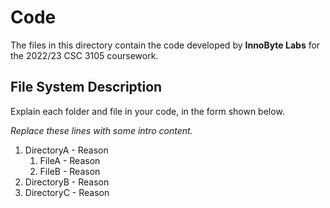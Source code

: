 # Code
The files in this directory contain the code developed by **InnoByte Labs** for the 2022/23 CSC 3105 coursework.

## File System Description
Explain each folder and file in your code, in the form shown below.

_Replace these lines with some intro content._

1. DirectoryA - Reason
    1. FileA - Reason
    2. FileB - Reason
3. DirectoryB - Reason
4. DirectoryC - Reason
